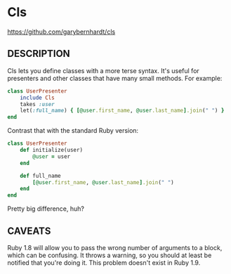 # Cls

https://github.com/garybernhardt/cls

## DESCRIPTION

Cls lets you define classes with a more terse syntax. It's useful for presenters and other classes that have many small methods. For example:

```ruby
class UserPresenter
    include Cls
    takes :user
    let(:full_name) { [@user.first_name, @user.last_name].join(" ") }
end
```

Contrast that with the standard Ruby version:

```ruby
class UserPresenter
    def initialize(user)
        @user = user
    end

    def full_name
        [@user.first_name, @user.last_name].join(" ")
    end
end
```

Pretty big difference, huh?

## CAVEATS

Ruby 1.8 will allow you to pass the wrong number of arguments to a block, which can be confusing. It throws a warning, so you should at least be notified that you're doing it. This problem doesn't exist in Ruby 1.9.

